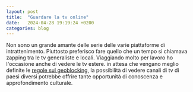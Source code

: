 ```yaml
---
layout: post
title:  "Guardare la tv online"
date:   2024-04-28 19:19:24 +0200
categories: blog
---
```

Non sono un grande amante delle serie delle varie piattaforme di intrattenimento. Piuttosto preferisco fare quello che un tempo si chiamava zapping tra le tv generaliste e locali. Viaggiando molto per lavoro ho l'occasione anche di vedere le tv estere. in attesa che vengano meglio definite le [regole sul geoblocking](https://www.unioneeuropea.it/geoblocking-rivedere-regole-ue-per-eliminare-tutte-le-limitazioni-geografiche/), la possibilità di vedere canali di tv di paesi diversi potrebbe offrire tante opportunità di conoscenza e approfondimento culturale.